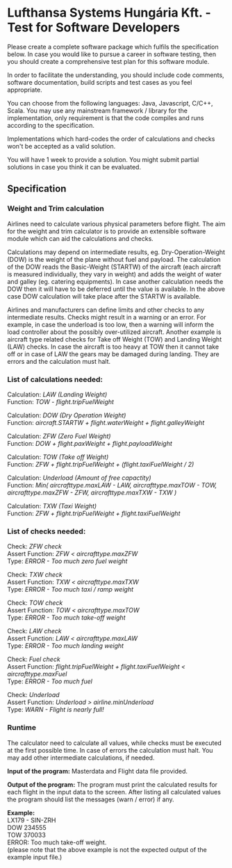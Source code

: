 Lufthansa Systems Hungária Kft. - Test for Software Developers
======================================

Please create a complete software package which fulfils the specification below. In case you would like to pursue a career in software testing, then you should create a comprehensive test plan for this software module.

In order to facilitate the understanding, you should include code comments, software documentation, build scripts and test cases as you feel appropriate.

You can choose from the following languages: Java, Javascript, C/C++, Scala. You may use any mainstream framework / library for the implementation, only requirement is that the code compiles and runs according to the specification.‎

Implementations which hard-codes the order of calculations and checks won't be accepted as a valid solution.

You will have 1 week to provide a solution. You might submit partial solutions in case you think it can be evaluated.

Specification
-------------

### Weight and Trim calculation 

Airlines need to calculate various physical parameters before flight. The aim for the weight and trim calculator is to provide an extensible software module which can aid the calculations and checks.

Calculations may depend on intermediate results, eg. Dry-Operation-Weight (DOW) is the weight of the plane without fuel and payload. The calculation of the DOW reads the Basic-Weight (STARTW) of the aircraft (each aircraft is measured individually, they vary in weight) and adds the weight of water and galley (eg. catering equipments). In case another calculation needs the DOW then it will have to be deferred until the value is available. In the above case DOW calculation will take place after the STARTW is available.

Airlines and manufacturers can define limits and other checks to any intermediate results. Checks might result in a warning or an error. For example, in case the underload is too low, then a warning will inform the load controller about the possibly over-utilized aircraft. Another example is aircraft type related checks for Take off Weight (TOW) and Landing Weight (LAW) checks. In case the aircraft is too heavy at TOW then it cannot take off or in case of LAW the gears may be damaged during landing. They are errors and the calculation must halt.
 
### List of calculations needed:

Calculation: *LAW (Landing Weight)*   
Function: *TOW - flight.tripFuelWeight*

Calculation: *DOW (Dry Operation Weight)*    
Function: *aircraft.STARTW + flight.waterWeight + flight.galleyWeight*

Calculation: *ZFW (Zero Fuel Weight)*      
Function: *DOW + flight.paxWeight + flight.payloadWeight*

Calculation: *TOW (Take off Weight)*      
Function: *ZFW + flight.tripFuelWeight + (flight.taxiFuelWeight / 2)*

Calculation: *Underload (Amount of free capactity)*      
Function: *Min( aircrafttype.maxLAW - LAW, aircrafttype.maxTOW - TOW, aircrafttype.maxZFW - ZFW, aircrafttype.maxTXW - TXW )*

Calculation: *TXW (Taxi Weight)*      
Function: *ZFW + flight.tripFuelWeight + flight.taxiFuelWeight*

### List of checks needed:

Check: *ZFW check*  
Assert Function: *ZFW < aircrafttype.maxZFW*  
Type: *ERROR - Too much zero fuel weight*  

Check: *TXW check*  
Assert Function: *TXW < aircrafttype.maxTXW*  
Type: *ERROR - Too much taxi / ramp weight*  

Check: *TOW check*  
Assert Function: *TOW < aircrafttype.maxTOW*  
Type: *ERROR - Too much take-off weight*  

Check: *LAW check*  
Assert Function: *LAW < aircrafttype.maxLAW*  
Type: *ERROR - Too much landing weight*  

Check: *Fuel check*  
Assert Function: *flight.tripFuelWeight + flight.taxiFuelWeight < aircrafttype.maxFuel*  
Type: *ERROR - Too much fuel*  

Check: *Underload*  
Assert Function: *Underload > airline.minUnderload*  
Type: *WARN - Flight is nearly full!*  
 

### Runtime

The calculator need to calculate all values, while checks must be executed at the first possible time. In case of errors the calculation must halt. You may add other intermediate calculations, if needed.

**Input of the program:**
Masterdata and Flight data file provided.

**Output of the program:**
The program must print the calculated results for each flight in the input data to the screen. 
After listing all calculated values the program should list the messages (warn / error) if any.
‎


**Example:**   
LX179 - SIN-ZRH   
DOW 234555   
TOW 370033   
ERROR: Too much take-off weight.    
(please note that the above example is not the expected output of the example input file.)
